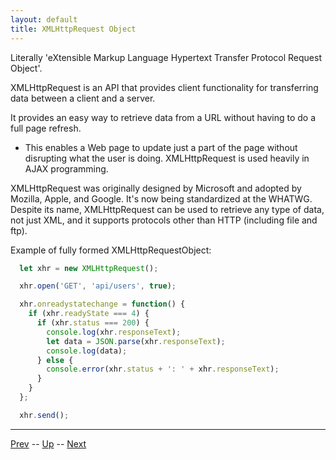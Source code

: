 ```yaml
---
layout: default
title: XMLHttpRequest Object
---
```


Literally 'eXtensible Markup Language Hypertext Transfer Protocol Request Object'.

XMLHttpRequest is an API that provides client functionality for transferring data between a client and a server. 

It provides an easy way to retrieve data from a URL without having to do a full page refresh. 

* This enables a Web page to update just a part of the page without disrupting what the user is doing. 
XMLHttpRequest is used heavily in AJAX programming.

XMLHttpRequest was originally designed by Microsoft and adopted by Mozilla, Apple, and Google. It's now being standardized at the WHATWG. Despite its name, XMLHttpRequest can be used to retrieve any type of data, not just XML, and it supports protocols other than HTTP (including file and ftp).

Example of fully formed XMLHttpRequestObject:

```javascript
  let xhr = new XMLHttpRequest();

  xhr.open('GET', 'api/users', true);

  xhr.onreadystatechange = function() {
    if (xhr.readyState === 4) {
      if (xhr.status === 200) {
        console.log(xhr.responseText);
        let data = JSON.parse(xhr.responseText);
        console.log(data);
      } else {
        console.error(xhr.status + ': ' + xhr.responseText);
      }
    }
  };

  xhr.send();
```

<hr>

[Prev](ajax.md) -- [Up](README.md) -- [Next](createAndOpenRequest.md)

